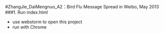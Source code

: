 ﻿#ZhangJie_DaiMengnuo_A2：Bird Flu Message Spread in Weibo, May 2013
###1. Run index.html

+ use webstorm to open this project
+ run with Chrome
